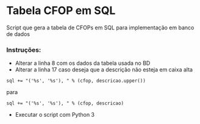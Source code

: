 # Tabela CFOP em SQL
Script que gera a tabela de CFOPs em SQL para implementação em banco de dados

### Instruções:
- Alterar a linha 8 com os dados da tabela usada no BD
- Alterar a linha 17 caso deseja que a descrição não esteja em caixa alta
```
sql += "('%s', '%s'), " % (cfop, descricao.upper())
```
para
```
sql += "('%s', '%s'), " % (cfop, descricao)
```
- Executar o script com Python 3
